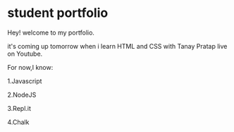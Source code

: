 # student portfolio
Hey! welcome to my portfolio. 

 it's coming up tomorrow when i learn HTML and CSS with Tanay Pratap live on Youtube. 

 For now,I know:

 1.Javascript

 2.NodeJS

 3.Repl.it

 4.Chalk

